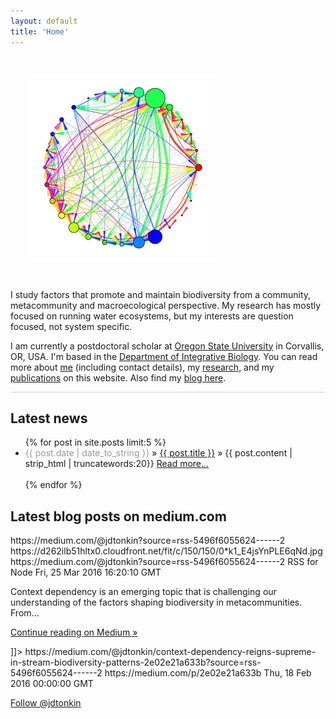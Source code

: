 ```yaml
---
layout: default
title: 'Home'
---
```


<style>
    .l-box {
        padding: 2em;
        }
</style>

<div class="pure-g">
<div class="pure-u-1-2" >

<div class="vh">
<div class="l-box">
<!-- pure-img makes image scalable-->
<img class="pure-img" src="website_nw.png" size="300px">
</div>
</div>

</div>

<div class="pure-u-1-2" >

<div class="vh">

<p>I study factors that promote and maintain biodiversity from a community, metacommunity and macroecological perspective. My research has mostly focused on running water ecosystems, but my interests are question focused, not system specific.

I am currently a postdoctoral scholar at <a href="http://oregonstate.edu/">Oregon State University</a> in Corvallis, OR, USA. I'm based in the <a href="http://ib.oregonstate.edu/">Department of Integrative Biology</a>. You can read more about <a href="/about">me</a> (including contact details), my <a href="/research">research</a>, and my <a href="/publications">publications</a> on this website. Also find my <a href="https://medium.com/@jdtonkin">blog here</a>. </p>


</div>
</div>
</div>

<hr style="height: 1px; color:#d5d5d5; border:none; background-color:#d5d5d5;" />

## Latest news

<ul class="posts">
<!-- the below show's the latest 5 posts and adds a bit of text (first 20 words) from post as well as the title-->
	  {% for post in site.posts limit:5 %}
	    <li><span style="color: #999;" >{{ post.date | date_to_string }}</span> » <a href="{{ post.url }}" title="{{ post.title }}">{{ post.title }}</a> »
	    {{ post.content | strip_html | truncatewords:20}}
	    <a href="{{ post.url }}">Read more...</a></li>
	    <br>
	  {% endfor %}
	</ul>

## Latest blog posts on medium.com

<rss xmlns:dc="http://purl.org/dc/elements/1.1/" xmlns:content="http://purl.org/rss/1.0/modules/content/" xmlns:atom="http://www.w3.org/2005/Atom" version="2.0">
<channel>
<title>
<![CDATA[ Jonathan Tonkin on Medium ]]>
</title>
<description>
<![CDATA[ Latest posts by Jonathan Tonkin on Medium ]]>
</description>
<link>
https://medium.com/@jdtonkin?source=rss-5496f6055624------2
</link>
<image>
<url>
https://d262ilb51hltx0.cloudfront.net/fit/c/150/150/0*k1_E4jsYnPLE6qNd.jpg
</url>
<title>Jonathan Tonkin on Medium</title>
<link>
https://medium.com/@jdtonkin?source=rss-5496f6055624------2
</link>
</image>
<generator>RSS for Node</generator>
<lastBuildDate>Fri, 25 Mar 2016 16:20:10 GMT</lastBuildDate>
<atom:link href="https://medium.com/feed/@jdtonkin" rel="self" type="application/rss+xml"/>
<webMaster>
<![CDATA[ yourfriends@medium.com ]]>
</webMaster>
<atom:link href="http://medium.superfeedr.com" rel="hub"/>
<item>
<title>
<![CDATA[
Context-dependency reigns supreme in stream biodiversity patterns
]]>
</title>
<description>
<![CDATA[
<div class="medium-feed-item"><p class="medium-feed-snippet">Context dependency is an emerging topic that is challenging our understanding of the factors shaping biodiversity in metacommunities. From&#8230;</p><p class="medium-feed-link"><a href="https://medium.com/@jdtonkin/context-dependency-reigns-supreme-in-stream-biodiversity-patterns-2e02e21a633b?source=rss-5496f6055624------2">Continue reading on Medium »</a></p></div>
]]>
</description>
<link>
https://medium.com/@jdtonkin/context-dependency-reigns-supreme-in-stream-biodiversity-patterns-2e02e21a633b?source=rss-5496f6055624------2
</link>
<guid isPermaLink="false">https://medium.com/p/2e02e21a633b</guid>
<dc:creator>
<![CDATA[ Jonathan Tonkin ]]>
</dc:creator>
<pubDate>Thu, 18 Feb 2016 00:00:00 GMT</pubDate>
</item>
</channel>
</rss>

<!--
<i class="fa fa-fw fa-envelope"></i><span style="color:#999"> jdtonkin [at] gmail.com</span>   
<i class="fa fa-fw fa-envelope-o"></i><span style="color:#999"> jonathan.tonkin [at] senckenberg.de</span>   
<i class="fa fa-fw fa-twitter"></i><span style="color:#999"> @jdtonkin</span>   
-->
<a href="https://twitter.com/jdtonkin" class="twitter-follow-button" data-show-count="false">Follow @jdtonkin</a>
<script>!function(d,s,id){var js,fjs=d.getElementsByTagName(s)[0],p=/^http:/.test(d.location)?'http':'https';if(!d.getElementById(id)){js=d.createElement(s);js.id=id;js.src=p+'://platform.twitter.com/widgets.js';fjs.parentNode.insertBefore(js,fjs);}}(document, 'script', 'twitter-wjs');</script>
